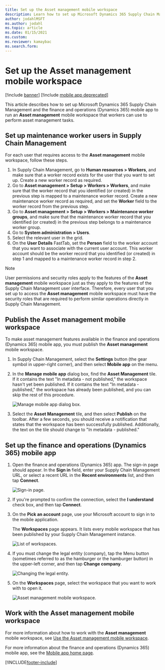 ```yaml
---
title: Set up the Asset management mobile workspace
description: Learn how to set up Microsoft Dynamics 365 Supply Chain Management and the finance and operations mobile app to run an Asset management mobile workspace.
author: jodahlMSFT
ms.author: jodahl
ms.topic: article
ms.date: 01/15/2021
ms.custom:
ms.reviewer: kamaybac
ms.search.form:
---
```


# Set up the Asset management mobile workspace

[!include [banner](../../includes/banner.md)]
[!include [mobile app deprecated](../../fin-ops-core/dev-itpro/includes/mobile-app-deprecation-banner.md)]

This article describes how to set up Microsoft Dynamics 365 Supply Chain Management and the finance and operations (Dynamics 365) mobile app to run an **Asset management** mobile workspace that workers can use to perform asset management tasks.

## Set up maintenance worker users in Supply Chain Management

For each user that requires access to the **Asset management** mobile workspace, follow these steps.

1. In Supply Chain Management, go to **Human resources \> Workers**, and make sure that a worker record exists for the user that you want to set up. Create a new worker record as required.
1. Go to **Asset management \> Setup \> Workers \> Workers**, and make sure that the worker record that you identified (or created) in the previous step is mapped to a maintenance worker record. Create a new maintenance worker record as required, and set the **Worker** field to the worker record from the previous step.
1. Go to **Asset management \> Setup \> Workers \> Maintenance worker groups**, and make sure that the maintenance worker record that you identified (or created) in the previous step belongs to a maintenance worker group.
1. Go to **System administration \> Users**.
1. Select the relevant user in the grid.
1. On the **User Details** FastTab, set the **Person** field to the worker account that you want to associate with the current user account. This worker account should be the worker record that you identified (or created) in step 1 and mapped to a maintenance worker record in step 2.

> [!NOTE]
> User permissions and security roles apply to the features of the **Asset management** mobile workspace just as they apply to the features of the Supply Chain Management user interface. Therefore, every user that you set up to access the **Asset management** mobile workspace must have the security roles that are required to perform similar operations directly in Supply Chain Management.

## Publish the Asset management mobile workspace

To make asset management features available in the finance and operations (Dynamics 365) mobile app, you must publish the **Asset management** mobile workspace.

1. In Supply Chain Management, select the **Settings** button (the gear symbol in upper-right corner), and then select **Mobile app** on the menu.
1. In the **Manage mobile app** dialog box, find the **Asset Management** tile. If it contains the text "In metadata - not published," the workspace hasn't yet been published. If it contains the text "In metadata - published," the workspace has already been published, and you can skip the rest of this procedure.

    ![Manage mobile app dialog box.](media/mobile-workspaces.png "Manage mobile app dialog box")

1. Select the **Asset Management** tile, and then select **Publish** on the toolbar. After a few seconds, you should receive a notification that states that the workspace has been successfully published. Additionally, the text on the tile should change to "In metadata - published."

## Set up the finance and operations (Dynamics 365) mobile app

1. Open the finance and operations (Dynamics 365) app. The sign-in page should appear. In the **Sign in** field, enter your Supply Chain Management URL, or select a recent URL in the **Recent environments** list, and then tap **Connect**.

    ![Sign-in page.](media/mobile-app-sign-in.png "Sign-in page")

1. If you're prompted to confirm the connection, select the **I understand** check box, and then tap **Connect**.
1. On the **Pick an account** page, use your Microsoft account to sign in to the mobile application.

    The **Workspaces** page appears. It lists every mobile workspace that has been published by your Supply Chain Management instance.

    ![List of workspaces.](media/mobile-app-workspaces.png "List of workspaces")

1. If you must change the legal entity (company), tap the Menu button (sometimes referred to as the hamburger or the hamburger button) in the upper-left corner, and then tap **Change company**.

    ![Changing the legal entity.](media/mobile-app-change-comp.png "Changing the legal entity")

1. On the **Workspaces** page, select the workspace that you want to work with to open it.

    ![Asset management mobile workspace.](media/mobile-app-asset-workspace.png "Asset management mobile workspace")

## Work with the Asset management mobile workspace

For more information about how to work with the **Asset management** mobile workspace, see [Use the Asset management mobile workspace](asset-management-mobile-workspace.md).

For more information about the finance and operations (Dynamics 365) mobile app, see the [Mobile app home page](../../fin-ops-core/dev-itpro/mobile-apps/Mobile-app-home-page.md).


[!INCLUDE[footer-include](../../includes/footer-banner.md)]
